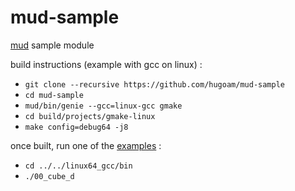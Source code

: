 # mud-sample

[mud](https://github.com/hugoam/mud) sample module

build instructions (example with gcc on linux) :  
- `git clone --recursive https://github.com/hugoam/mud-sample`
- `cd mud-sample`
- `mud/bin/genie --gcc=linux-gcc gmake`
- `cd build/projects/gmake-linux`
- `make config=debug64 -j8`

once built, run one of the [examples](https://github.com/hugoam/mud/tree/master/example/) :
- `cd ../../linux64_gcc/bin`
- `./00_cube_d`
